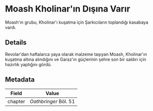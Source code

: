 # Moash Kholinar'ın Dışına Varır
Moash'ın grubu, Kholinar'ı kuşatma için Şarkıcıların toplandığı kasabaya vardı.

## Details
Revolar'dan haftalarca yaya olarak malzeme taşıyan Moash, Kholinar'ın kuşatma altına alındığını ve Garaz'ın güçlerinin şehre son bir saldırı için hazırlık yaptığını gördü.

## Metadata
| Field | Value |
| ----- | ----- |
| chapter | *Oathbringer* Böl. 51 |
